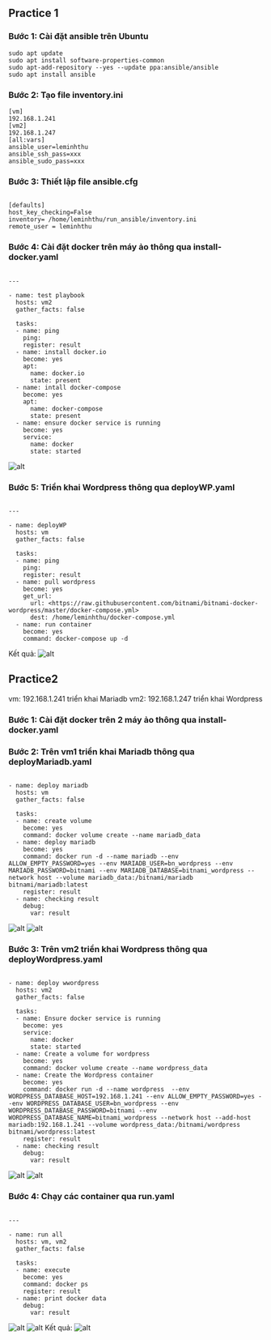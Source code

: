 ## Practice 1

### Bước 1: Cài đặt ansible trên Ubuntu

```
sudo apt update
sudo apt install software-properties-common
sudo apt-add-repository --yes --update ppa:ansible/ansible
sudo apt install ansible
```

### Bước 2: Tạo file inventory.ini

```
[vm]
192.168.1.241
[vm2]
192.168.1.247
[all:vars]
ansible_user=leminhthu
ansible_ssh_pass=xxx
ansible_sudo_pass=xxx
```

### Bước 3: Thiết lập file ansible.cfg

```

[defaults]
host_key_checking=False
inventory= /home/leminhthu/run_ansible/inventory.ini
remote_user = leminhthu

```

### Bước 4: Cài đặt docker trên máy ảo thông qua install-docker.yaml

```

---

- name: test playbook
  hosts: vm2
  gather_facts: false

  tasks:
  - name: ping
    ping:
    register: result
  - name: install docker.io
    become: yes
    apt:
      name: docker.io
      state: present
  - name: intall docker-compose
    become: yes
    apt:
      name: docker-compose
      state: present
  - name: ensure docker service is running
    become: yes
    service:
      name: docker
      state: started

```

![alt](http://https://user-images.githubusercontent.com/83031380/118247569-85bd4080-b4cd-11eb-876f-d336179213dd.png)

### Bước 5: Triển khai Wordpress thông qua deployWP.yaml

```

---

- name: deployWP
  hosts: vm
  gather_facts: false

  tasks:
  - name: ping
    ping:
    register: result
  - name: pull wordpress
    become: yes
    get_url:
      url: <https://raw.githubusercontent.com/bitnami/bitnami-docker-wordpress/master/docker-compose.yml>
      dest: /home/leminhthu/docker-compose.yml
  - name: run container
    become: yes
    command: docker-compose up -d

```

Kết quả:
![alt](http://https://user-images.githubusercontent.com/83031380/118247863-dfbe0600-b4cd-11eb-863b-aded17209305.png)

## Practice2

vm: 192.168.1.241 triển khai Mariadb
vm2: 192.168.1.247 triển khai Wordpress

### Bước 1: Cài đặt docker trên 2 máy ảo thông qua install-docker.yaml

### Bước 2: Trên vm1 triển khai Mariadb thông qua deployMariadb.yaml

```

- name: deploy mariadb
  hosts: vm
  gather_facts: false

  tasks:
  - name: create volume
    become: yes
    command: docker volume create --name mariadb_data
  - name: deploy mariadb
    become: yes
    command: docker run -d --name mariadb --env ALLOW_EMPTY_PASSWORD=yes --env MARIADB_USER=bn_wordpress --env MARIADB_PASSWORD=bitnami --env MARIADB_DATABASE=bitnami_wordpress --network host --volume mariadb_data:/bitnami/mariadb  bitnami/mariadb:latest
    register: result
  - name: checking result
    debug:
      var: result

```

![alt](http://https://user-images.githubusercontent.com/83031380/118248066-1562ef00-b4ce-11eb-81dc-91e8f53a4eae.png)
![alt](http://https://user-images.githubusercontent.com/83031380/118248110-20b61a80-b4ce-11eb-8d9f-e2904a65d996.png)

### Bước 3: Trên vm2 triển khai Wordpress thông qua deployWordpress.yaml

```

- name: deploy wwordpress
  hosts: vm2
  gather_facts: false

  tasks:
  - name: Ensure docker service is running
    become: yes
    service:
      name: docker
      state: started
  - name: Create a volume for wordpress
    become: yes
    command: docker volume create --name wordpress_data
  - name: Create the Wordpress container
    become: yes
    command: docker run -d --name wordpress  --env WORDPRESS_DATABASE_HOST=192.168.1.241 --env ALLOW_EMPTY_PASSWORD=yes --env WORDPRESS_DATABASE_USER=bn_wordpress --env WORDPRESS_DATABASE_PASSWORD=bitnami --env WORDPRESS_DATABASE_NAME=bitnami_wordpress --network host --add-host mariadb:192.168.1.241 --volume wordpress_data:/bitnami/wordpress bitnami/wordpress:latest
    register: result
  - name: checking result
    debug:
      var: result

```

![alt](http://https://user-images.githubusercontent.com/83031380/118248251-4ba06e80-b4ce-11eb-88b3-912903b3db49.png)
![alt](http://https://user-images.githubusercontent.com/83031380/118248293-58bd5d80-b4ce-11eb-9a9b-e507c91517d9.png)

### Bước 4: Chạy các container qua run.yaml

```

---

- name: run all
  hosts: vm, vm2
  gather_facts: false

  tasks:
  - name: execute
    become: yes
    command: docker ps
    register: result
  - name: print docker data
    debug:
      var: result

```

![alt](http://https://user-images.githubusercontent.com/83031380/118248447-81ddee00-b4ce-11eb-9934-7eea8ebe1425.png)
![alt](http://https://user-images.githubusercontent.com/83031380/118248541-991cdb80-b4ce-11eb-9801-8036ef7aa1d0.png)
Kết quả:
![alt](http://https://user-images.githubusercontent.com/83031380/118248599-af2a9c00-b4ce-11eb-830c-84b3d6d4f140.png)
